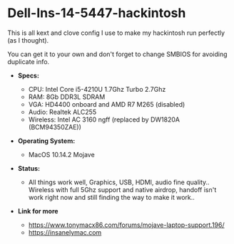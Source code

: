 # Dell-Ins-14-5447-hackintosh

This is all kext and clove config I use to make my hackintosh run perfectly (as I thought).

You can get it to your own and don't forget to change SMBIOS for avoiding duplicate info.

* **Specs:**
	* CPU: Intel Core i5-4210U 1.7Ghz Turbo 2.7Ghz
	* RAM: 8Gb DDR3L SDRAM
	* VGA: HD4400 onboard and AMD R7 M265 (disabled)
	* Audio: Realtek ALC255
	* Wireless: Intel AC 3160 ngff (replaced by DW1820A (BCM94350ZAE))

* **Operating System:**
	* MacOS 10.14.2 Mojave

* **Status:**
	* All things work well, Graphics, USB, HDMI, audio fine quality.. Wireless with full 5Ghz support and native airdrop, handoff isn't work right now and still finding the way to make it work..

* **Link for more**
	* https://www.tonymacx86.com/forums/mojave-laptop-support.196/
	* https://insanelymac.com